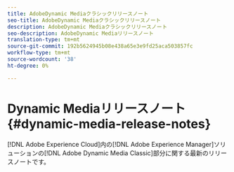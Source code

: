 ```yaml
---
title: AdobeDynamic Mediaクラシックリリースノート
seo-title: AdobeDynamic Mediaクラシックリリースノート
description: AdobeDynamic Mediaクラシックリリースノート
seo-description: AdobeDynamic Mediaリリースノート
translation-type: tm+mt
source-git-commit: 192b5624945b08e438a65e3e9fd25aca503857fc
workflow-type: tm+mt
source-wordcount: '38'
ht-degree: 0%

---
```



# Dynamic Mediaリリースノート{#dynamic-media-release-notes}

[!DNL Adobe Experience Cloud]内の[!DNL Adobe Experience Manager]ソリューションの[!DNL Adobe Dynamic Media Classic]部分に関する最新のリリースノートです。